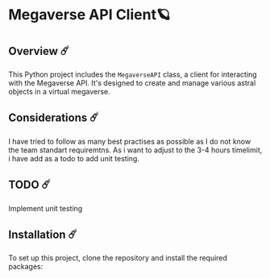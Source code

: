 # Megaverse API Client🪐

## Overview ☄️

This Python project includes the `MegaverseAPI` class, a client for interacting with the Megaverse API. It's designed to create and manage various astral objects in a virtual megaverse. 

## Considerations ☄️

I have tried to follow as many best practises as possible as I do not know the team standart requiremtns. As i want to adjust to the 3-4 hours timelimit, i have add as a todo to add unit testing.

## TODO ☄️

Implement unit testing

## Installation ☄️

To set up this project, clone the repository and install the required packages:


